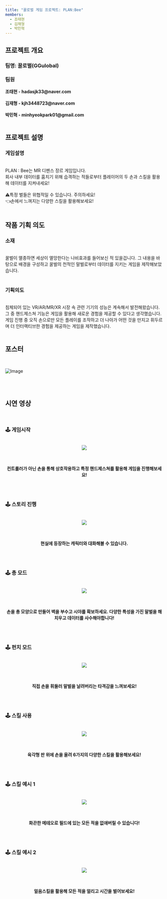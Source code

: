 ```yaml
---
title: "꿀로벌 게임 프로젝트: PLAN:Bee"
members:
  - 조태현
  - 김재형
  - 박민혁
---
```


## 프로젝트 개요
<h3>
<b> 팀명: </b> 꿀로벌(GGulobal) <br><br>
<b> 팀원 </b> <br></h3>
<b>
조태현 - hadasjk33@naver.com <br> <br>
김재형 - kjh3448723@naver.com <br><br>
박민혁 - minhyeokpark01@gmail.com<br></b>
<br>

## 프로젝트 설명

<h3> 게임설명 </h3> <br>
PLAN : Bee는 MR 디펜스 장르 게임입니다.<br>
회사 내부 데이터를 훔치기 위해 습격하는 적들로부터 플레이어의 두 손과 스킬을 활용해 데이터를 지켜내세요!<br><br>
⚠️특정 벌들은 위협적일 수 있습니다. 주의하세요!<br>
👈손에서 느껴지는 다양한 스킬을 활용해보세요!<br>
<br>

## 작품 기획 의도

<h3> 소재 </h3><br>
꿀벌이 멸종하면 세상이 멸망한다는 나비효과를 들어보신 적 있을겁니다. 그 내용을 바탕으로 배경을 구성하고 꿀벌의 천적인 말벌로부터 데이터를 지키는 게임을 제작해보았습니다. <br><br>

<h3> 기획의도 </h3><br>
침체되어 있는 VR/AR/MR/XR 시장 속 관련 기기의 성능은 계속해서 발전해왔습니다. 그 중 핸드제스쳐 기능은 게임을 활용해 새로운 경험을 제공할 수 있다고 생각했습니다. 게임 진행 중 오직 손으로만 모든 플레이를 조작하고 더 나아가 어떤 것을 만지고 휘두르며 더 인터랙티브한 경험을 제공하는 게임을 제작했습니다.
<br><br>

## 포스터
<br>

![Image](https://github.com/user-attachments/assets/2d70f50f-7864-403d-8eff-d3b59e6c60d6)

<br><br>

## 시연 영상
<br>
<h3>🕹️ 게임시작 </h3><br>
<div align="center">
  
  <img src="https://github.com/user-attachments/assets/2339eb76-5fa8-45f0-a57f-a51a5b4d5e09">
  
  <br><br>
  <b>컨트롤러가 아닌 손을 통해 상호작용하고 특정 핸드제스쳐를 활용해 게임을 진행해보세요!</b>
  <br>
  
</div>

<br><br>

<h3>🕹️ 스토리 진행 </h3><br>
<div align = "center">

  <img src="https://github.com/user-attachments/assets/fa72c877-1e94-435d-8144-71e528af9808">
  
  <br><br>
  <b>현실에 등장하는 캐릭터와 대화해볼 수 있습니다.</b>
  <br>
  
</div>

<br><br>

<h3>🕹️ 총 모드 </h3><br>
<div align="center">
  
  <img src="https://github.com/user-attachments/assets/206f34c1-3330-4865-a0a0-4a7b826ee871">
  
  <br><br>
  <b>손을 총 모양으로 만들어 벽을 부수고 시야를 확보하세요. 다양한 특성을 가진 말벌을 해치우고 데이터를 사수해야합니다!</b>
  <br>

</div>
<br><br>

<h3>🕹️ 펀치 모드 </h3><br>
<div align="center">
  
  <img src="https://github.com/user-attachments/assets/9b9b4f76-65e6-4eb2-83ef-d41364b993bb">
  
  <br><br>
  <b>직접 손을 휘둘러 말벌을 날려버리는 타격감을 느껴보세요!</b>
  <br>

</div>
<br><br>

<h3>🕹️ 스킬 사용 </h3><br>
<div align="center">
  
  <img src="https://github.com/user-attachments/assets/ef18a9c8-eadd-4066-987e-f5ed5510b94b">
  
  <br><br>
  <b>육각형 판 위에 손을 올려 6가지의 다양한 스킬을 활용해보세요!</b>
  <br>

</div>
<br><br>

<h3>🕹️ 스킬 예시 1 </h3><br>
<div align="center">
  
  <img src="https://github.com/user-attachments/assets/7c18b5d4-cd72-4a6a-9684-da1f7711af87">
  
  <br><br>
  <b>화끈한 메테오로 필드에 있는 모든 적을 없애버릴 수 있습니다!</b>
  <br>

</div>
<br><br>

<h3>🕹️ 스킬 예시 2 </h3><br>
<div align="center">
  
  <img src="https://github.com/user-attachments/assets/f895c789-b9f5-488e-a93d-e47743bcb02a">
  
  <br><br>
  <b>얼음스킬을 활용해 모든 적을 얼리고 시간을 벌어보세요!</b>
  <br>

</div>
<br><br>
